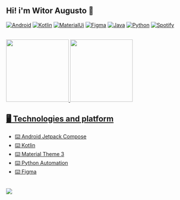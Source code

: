 ## Hi! i'm Witor Augusto 👋

[![Android](https://img.shields.io/badge/Android-3DDC84?style=for-the-badge&logo=android&logoColor=white)](#)
[![Kotlin](https://img.shields.io/badge/Kotlin-0095D5?&style=for-the-badge&logo=kotlin&logoColor=white)](#)
[![MaterialUi](https://img.shields.io/badge/Material--UI-0081CB?style=for-the-badge&logo=material-ui&logoColor=white)](#)
[![Figma](https://img.shields.io/badge/Figma-F24E1E?style=for-the-badge&logo=figma&logoColor=white)](#)
[![Java](https://img.shields.io/badge/Java-ED8B00?style=for-the-badge&logo=java&logoColor=white)](#)
[![Python](https://img.shields.io/badge/Python-14354C?style=for-the-badge&logo=python&logoColor=white)](#)
[![Spotify](https://img.shields.io/badge/Spotify-1ED760?&style=for-the-badge&logo=spotify&logoColor=white)](https://open.spotify.com/user/hzipna7h1a725znli0bnhow7k?si=7a33be3e821a4b85)

<br>

<div>
  <a href="#">
  <img height="170em" src="https://github-readme-stats.vercel.app/api?username=Wit0r&theme=dark&include_all_commits=true&count_private=true&show_icons=true"/>
  <img height="170em" src="https://github-readme-stats.vercel.app/api/top-langs&/?username=Wit0r&theme=dark"
</div>

<br>

## 🖥️ Technologies and platform
- ⌨️ Android Jetpack Compose
- ⌨️ Kotlin
- ⌨️ Material Theme 3
- ⌨️ Python Automation
- ⌨️ Figma

<br>
  
<div>
  <a href="#">
  <img src="https://user-images.githubusercontent.com/84216382/177016537-f661eaae-75c8-444b-bdca-d8e0a6f1ad79.gif"> 
</div>
